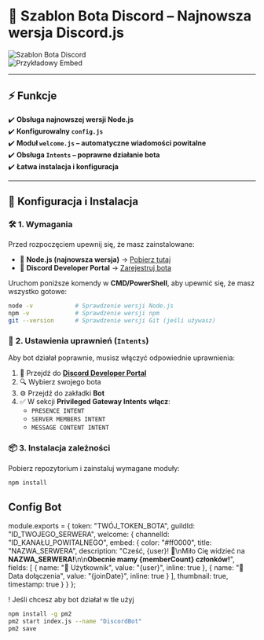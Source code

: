 # 🎉 Szablon Bota Discord – **Najnowsza wersja Discord.js**

![Szablon Bota Discord](https://iili.io/32P6GqJ.png)  
![Przykładowy Embed](https://iili.io/32PsAgf.png)  

---

## ⚡ Funkcje  
✔️ **Obsługa najnowszej wersji Node.js**  
✔️ **Konfigurowalny `config.js`**  
✔️ **Moduł `welcome.js` – automatyczne wiadomości powitalne**  
✔️ **Obsługa `Intents` – poprawne działanie bota**  
✔️ **Łatwa instalacja i konfiguracja**  

---

## 🔧 **Konfiguracja i Instalacja**  
### 🛠️ **1. Wymagania**  
Przed rozpoczęciem upewnij się, że masz zainstalowane:  
- 📌 **Node.js (najnowsza wersja)** → [Pobierz tutaj](https://nodejs.org/)  
- 📌 **Discord Developer Portal** → [Zarejestruj bota](https://discord.com/developers/applications)  

Uruchom poniższe komendy w **CMD/PowerShell**, aby upewnić się, że masz wszystko gotowe:  
```sh
node -v            # Sprawdzenie wersji Node.js
npm -v             # Sprawdzenie wersji npm
git --version      # Sprawdzenie wersji Git (jeśli używasz)
```

### 🔑 **2. Ustawienia uprawnień (`Intents`)**  
Aby bot działał poprawnie, musisz włączyć odpowiednie uprawnienia:  

1. 🔗 Przejdź do **[Discord Developer Portal](https://discord.com/developers/applications)**  
2. 🔍 Wybierz swojego bota  
3. ⚙️ Przejdź do zakładki **Bot**  
4. ✅ W sekcji **Privileged Gateway Intents** **włącz**:  
   - `PRESENCE INTENT`  
   - `SERVER MEMBERS INTENT`  
   - `MESSAGE CONTENT INTENT`  

### 📦 **3. Instalacja zależności**  
Pobierz repozytorium i zainstaluj wymagane moduły:  
```sh
npm install 
```

## Config Bot
module.exports = { 
    token: "TWÓJ_TOKEN_BOTA",
    guildId: "ID_TWOJEGO_SERWERA",
    welcome: {
        channelId: "ID_KANAŁU_POWITALNEGO",
        embed: {
            color: "#ff0000",
            title: "NAZWA_SERWERA",
            description: "Cześć, {user}! 🎉\nMiło Cię widzieć na **NAZWA_SERWERA!**\n\n**Obecnie mamy {memberCount} członków!**",
            fields: [
                {
                    name: "👤 Użytkownik",
                    value: "{user}",
                    inline: true
                },
                {
                    name: "📅 Data dołączenia",
                    value: "{joinDate}",
                    inline: true
                }
            ],
            thumbnail: true,
            timestamp: true
        }
    }
};

! Jeśli chcesz aby bot działał w tle użyj
```sh
npm install -g pm2
pm2 start index.js --name "DiscordBot"
pm2 save
```
